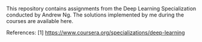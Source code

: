 This repository contains assignments from the Deep Learning Specialization conducted by Andrew Ng. The solutions implemented by me during the courses are available here.





References:
[1] https://www.coursera.org/specializations/deep-learning
